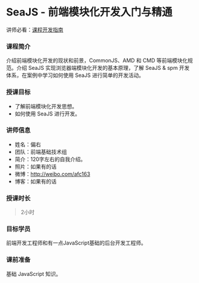 # SeaJS - 前端模块化开发入门与精通

讲师必看：[课程开发指南](https://github.com/wd-tutorials/_template/wiki)

### 课程简介

介绍前端模块化开发的现状和前景，CommonJS、AMD 和 CMD 等前端模块化规范。介绍 SeaJS 实现浏览器端模块化开发的基本原理，了解 SeaJS & spm 开发体系，在案例中学习如何使用 SeaJS 进行简单的开发活动。

### 授课目标

* 了解前端模块化开发思想。
* 如何使用 SeaJS 进行开发。

### 讲师信息

* 姓名：偏右
* 团队：前端基础技术组
* 简介：120字左右的自我介绍。
* 照片：如果有的话
* 微博：http://weibo.com/afc163
* 博客：如果有的话


### 授课时长

> 2小时

### 目标学员

前端开发工程师和有一点JavaScript基础的后台开发工程师。

### 课前准备

基础 JavaScript 知识。


